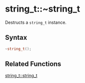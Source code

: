 
# string_t::~string_t

Destructs a `string_t` instance.

## Syntax

```cpp
~string_t();
```

## Related Functions

[string_t::string_t](https://github.com/RandyGaul/cute_framework/blob/master/doc/string/strpool/string_t.md)  
